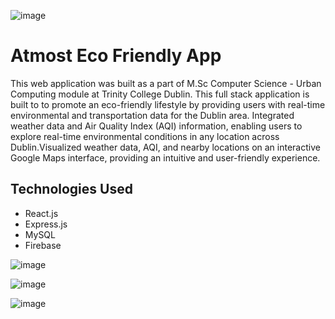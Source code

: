 ![image](https://github.com/user-attachments/assets/e951517a-b616-48ab-92e6-8ff5efba11e6)<h1>Atmost Eco Friendly App</h1>
<p>This web application was built as a part of M.Sc Computer Science - Urban Computing module at Trinity College Dublin. This full stack application is built to to promote an eco-friendly lifestyle by providing users with real-time<br>
environmental and transportation data for the Dublin area. Integrated weather data and Air Quality Index (AQI) information, enabling users to explore real-time environmental
conditions in any location across Dublin.Visualized weather data, AQI, and nearby locations on an interactive Google
Maps interface, providing an intuitive and user-friendly experience.</p>

<h2>Technologies Used</h2>
<ul>
  <li>React.js</li>
  <li>Express.js</li>
  <li>MySQL</li>
  <li>Firebase</li>
</ul>

![image](https://github.com/user-attachments/assets/312fc3d2-6031-407e-b15a-d874d07b69db)

![image](https://github.com/user-attachments/assets/040445a3-34b2-481e-a949-220485108144)

![image](https://github.com/user-attachments/assets/e951517a-b616-48ab-92e6-8ff5efba11e6)



